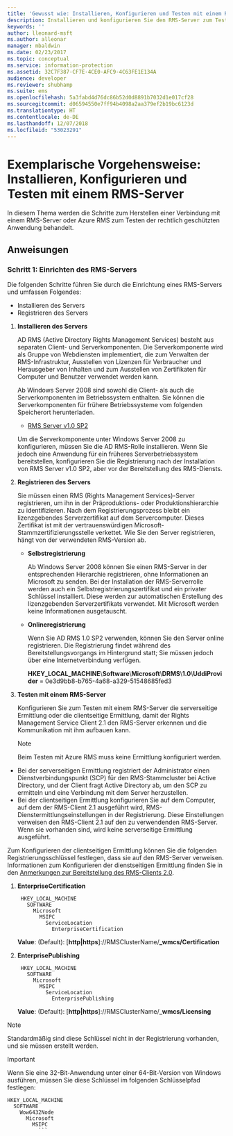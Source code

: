 ```yaml
---
title: 'Gewusst wie: Installieren, Konfigurieren und Testen mit einem RMS-Server | Azure RMS'
description: Installieren und konfigurieren Sie den RMS-Server zum Testen der rechtlich geschützten Anwendung.
keywords: ''
author: lleonard-msft
ms.author: alleonar
manager: mbaldwin
ms.date: 02/23/2017
ms.topic: conceptual
ms.service: information-protection
ms.assetid: 32C7F387-CF7E-4CE0-AFC9-4C63FE1E134A
audience: developer
ms.reviewer: shubhamp
ms.suite: ems
ms.openlocfilehash: 5a3fabd4d76dc86b52d0d8891b7032d1e017cf28
ms.sourcegitcommit: d06594550e7ff94b4098a2aa379ef2b19bc6123d
ms.translationtype: HT
ms.contentlocale: de-DE
ms.lasthandoff: 12/07/2018
ms.locfileid: "53023291"
---
```

# <a name="how-to-install-configure-and-test-with-an-rms-server"></a>Exemplarische Vorgehensweise: Installieren, Konfigurieren und Testen mit einem RMS-Server

In diesem Thema werden die Schritte zum Herstellen einer Verbindung mit einem RMS-Server oder Azure RMS zum Testen der rechtlich geschützten Anwendung behandelt.
 
## <a name="instructions"></a>Anweisungen

### <a name="step-1-setup-your-rms-server"></a>Schritt 1: Einrichten des RMS-Servers

Die folgenden Schritte führen Sie durch die Einrichtung eines RMS-Servers und umfassen Folgendes:

-   Installieren des Servers
-   Registrieren des Servers

1.  **Installieren des Servers**

    AD RMS (Active Directory Rights Management Services) besteht aus separaten Client- und Serverkomponenten. Die Serverkomponente wird als Gruppe von Webdiensten implementiert, die zum Verwalten der RMS-Infrastruktur, Ausstellen von Lizenzen für Verbraucher und Herausgeber von Inhalten und zum Ausstellen von Zertifikaten für Computer und Benutzer verwendet werden kann.

    Ab Windows Server 2008 sind sowohl die Client- als auch die Serverkomponenten im Betriebssystem enthalten. Sie können die Serverkomponenten für frühere Betriebssysteme vom folgenden Speicherort herunterladen.

    -   [RMS Server v1.0 SP2](https://go.microsoft.com/fwlink/p/?linkid=73722)

    Um die Serverkomponente unter Windows Server 2008 zu konfigurieren, müssen Sie die AD RMS-Rolle installieren. Wenn Sie jedoch eine Anwendung für ein früheres Serverbetriebssystem bereitstellen, konfigurieren Sie die Registrierung nach der Installation von RMS Server v1.0 SP2, aber vor der Bereitstellung des RMS-Diensts.

2.  **Registrieren des Servers**

    Sie müssen einen RMS (Rights Management Services)-Server registrieren, um ihn in der Präproduktions- oder Produktionshierarchie zu identifizieren. Nach dem Registrierungsprozess bleibt ein lizenzgebendes Serverzertifikat auf dem Servercomputer. Dieses Zertifikat ist mit der vertrauenswürdigen Microsoft-Stammzertifizierungsstelle verkettet. Wie Sie den Server registrieren, hängt von der verwendeten RMS-Version ab.

    -   **Selbstregistrierung**

        Ab Windows Server 2008 können Sie einen RMS-Server in der entsprechenden Hierarchie registrieren, ohne Informationen an Microsoft zu senden. Bei der Installation der RMS-Serverrolle werden auch ein Selbstregistrierungszertifikat und ein privater Schlüssel installiert. Diese werden zur automatischen Erstellung des lizenzgebenden Serverzertifikats verwendet. Mit Microsoft werden keine Informationen ausgetauscht.

    -   **Onlineregistrierung**

        Wenn Sie AD RMS 1.0 SP2 verwenden, können Sie den Server online registrieren. Die Registrierung findet während des Bereitstellungsvorgangs im Hintergrund statt; Sie müssen jedoch über eine Internetverbindung verfügen.

        **HKEY\_LOCAL\_MACHINE**\\**Software**\\**Microsoft**\\**DRMS**\\**1.0**\\**UddiProvider** = 0e3d9bb8-b765-4a68-a329-51548685fed3

3. **Testen mit einem RMS-Server**

    Konfigurieren Sie zum Testen mit einem RMS-Server die serverseitige Ermittlung oder die clientseitige Ermittlung, damit der Rights Management Service Client 2.1 den RMS-Server erkennen und die Kommunikation mit ihm aufbauen kann.

    > [!Note]
    > Beim Testen mit Azure RMS muss keine Ermittlung konfiguriert werden.

  - Bei der serverseitigen Ermittlung registriert der Administrator einen Dienstverbindungspunkt (SCP) für den RMS-Stammcluster bei Active Directory, und der Client fragt Active Directory ab, um den SCP zu ermitteln und eine Verbindung mit dem Server herzustellen.
  - Bei der clientseitigen Ermittlung konfigurieren Sie auf dem Computer, auf dem der RMS-Client 2.1 ausgeführt wird, RMS-Dienstermittlungseinstellungen in der Registrierung. Diese Einstellungen verweisen den RMS-Client 2.1 auf den zu verwendenden RMS-Server. Wenn sie vorhanden sind, wird keine serverseitige Ermittlung ausgeführt.

  Zum Konfigurieren der clientseitigen Ermittlung können Sie die folgenden Registrierungsschlüssel festlegen, dass sie auf den RMS-Server verweisen. Informationen zum Konfigurieren der dienstseitigen Ermittlung finden Sie in den [Anmerkungen zur Bereitstellung des RMS-Clients 2.0](https://technet.microsoft.com/library/jj159267(WS.10).aspx).

1. **EnterpriseCertification**

        HKEY_LOCAL_MACHINE
          SOFTWARE
            Microsoft
              MSIPC
                ServiceLocation
                  EnterpriseCertification

   **Value**: (Default): [**http|https**]://RMSClusterName/**_wmcs/Certification**

2. **EnterprisePublishing**

        HKEY_LOCAL_MACHINE
          SOFTWARE
            Microsoft
              MSIPC
                ServiceLocation
                  EnterprisePublishing
                  
   **Value**: (Default): [**http|https**]://RMSClusterName/**_wmcs/Licensing**

>[!NOTE] 
> Standardmäßig sind diese Schlüssel nicht in der Registrierung vorhanden, und sie müssen erstellt werden.

>[!IMPORTANT] 
> Wenn Sie eine 32-Bit-Anwendung unter einer 64-Bit-Version von Windows ausführen, müssen Sie diese Schlüssel im folgenden Schlüsselpfad festlegen:<p>
  ```    
  HKEY_LOCAL_MACHINE
    SOFTWARE
      Wow6432Node
        Microsoft
          MSIPC
            ```
